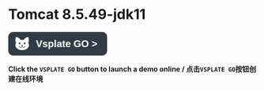 # Tomcat 8.5.49-jdk11

<a href="https://www.vsplate.com/?docker-compose=https://github.com/vsplate/dcenvs/tomcat/8.5.49-jdk11"><img alt="VSPLATE GO" src="https://raw.githubusercontent.com/vsplate/images/master/vsgo_btn.png" width="200px"></a>

**Click the `VSPLATE GO` button to launch a demo online / 点击`VSPLATE GO`按钮创建在线环境**